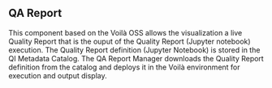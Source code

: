 ## QA Report
This component based on the Voilà OSS allows the visualization a live Quality Report that is the ouput of the Quality Report (Jupyter notebook) execution.
The Quality Report definition (Jupyter Notebook) is stored in the QI Metadata Catalog. The QA Report Manager downloads the Quality Report definition from the catalog and deploys it in the Voilà environment for execution and output display. 
